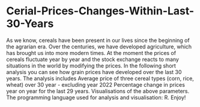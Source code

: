 # Cerial-Prices-Changes-Within-Last-30-Years
As we know, cereals have been present in our lives since the beginning of the agrarian era. Over the centuries, we have developed agriculture, which has brought us into more modern times. At the moment the prices of cereals fluctuate year by year and the stock exchange reacts to many situations in the world by modifying the prices. In the following short analysis you can see how grain prices have developed over the last 30 years.  The analysis includes  Average price of three cereal types (corn, rice, wheat) over 30 year - excluding year 2022 Percentage change in prices year on year for the last 29 years. Visualisations of the above parameters. The programming language used for analysis and visualisation: R. Enjoy!
